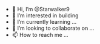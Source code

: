 - 👋 Hi, I’m @Starwalker9
- 👀 I’m interested in building
- 🌱 I’m currently learning ...
- 💞️ I’m looking to collaborate on ...
- 📫 How to reach me ...

<!---
Starwalker9/Starwalker9 is a ✨ special ✨ repository because its `README.md` (this file) appears on your GitHub profile.
You can click the Preview link to take a look at your changes.
--->
